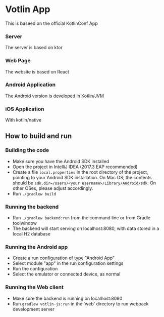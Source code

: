 # Votlin App

This is baseed on the official KotlinConf App

### Server

The server is based on ktor

### Web Page

The website is based on React

### Android Application

The Android version is developed in Kotlin/JVM

### iOS Application

With kotlin/native

## How to build and run

### Building the code

 * Make sure you have the Android SDK installed
 * Open the project in IntelliJ IDEA (2017.3 EAP recommended)
 * Create a file `local.properties` in the root directory of the project, pointing to your Android SDK installation. On Mac OS,
the contents should be `sdk.dir=/Users/<your username>/Library/Android/sdk`. On other OSes, please adjust accordingly.
 * Run `./gradlew build`

### Running the backend
 
 * Run `./gradlew backend:run` from the command line or from Gradle toolwindow
 * The backend will start serving on localhost:8080, with data stored in a local H2 database


### Running the Android app

 * Create a run configuration of type "Android App"
 * Select module "app" in the run configuration settings
 * Run the configuration
 * Select the emulator or connected device, as normal

### Running the Web client

 * Make sure the backend is running on localhost:8080
 * Run `gradlew votlin-js:run` in the 'web' directory to run webpack development server
